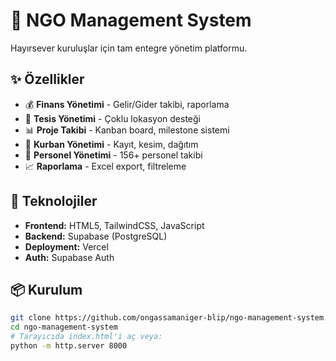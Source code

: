 # 🏥 NGO Management System

Hayırsever kuruluşlar için tam entegre yönetim platformu.

## ✨ Özellikler

- 💰 **Finans Yönetimi** - Gelir/Gider takibi, raporlama
- 🏢 **Tesis Yönetimi** - Çoklu lokasyon desteği
- 📊 **Proje Takibi** - Kanban board, milestone sistemi
- 🐑 **Kurban Yönetimi** - Kayıt, kesim, dağıtım
- 👥 **Personel Yönetimi** - 156+ personel takibi
- 📈 **Raporlama** - Excel export, filtreleme

## 🚀 Teknolojiler

- **Frontend:** HTML5, TailwindCSS, JavaScript
- **Backend:** Supabase (PostgreSQL)
- **Deployment:** Vercel
- **Auth:** Supabase Auth

## 📦 Kurulum

```bash
git clone https://github.com/ongassamaniger-blip/ngo-management-system.git
cd ngo-management-system
# Tarayıcıda index.html'i aç veya:
python -m http.server 8000